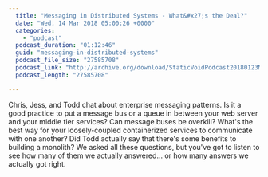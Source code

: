 ```yaml
---
  title: "Messaging in Distributed Systems - What&#x27;s the Deal?"
  date: "Wed, 14 Mar 2018 05:00:26 +0000"
  categories: 
    - "podcast"
  podcast_duration: "01:12:46"
  guid: "messaging-in-distributed-systems"
  podcast_file_size: "27585708"
  podcast_link: "http://archive.org/download/StaticVoidPodcast20180123MessagingPatterns/StaticVoidPodcast-20180123-MessagingPatterns.mp3"
  podcast_length: "27585708"

---
```

Chris, Jess, and Todd chat about enterprise messaging patterns. Is it a good practice to put a message bus or a queue in between your web server and your middle tier services? Can message buses be overkill? What's the best way for your loosely-coupled containerized services to communicate with one another? Did Todd actually say that there's some benefits to building a monolith? We asked all these questions, but you've got to listen to see how many of them we actually answered... or how many answers we actually got right.